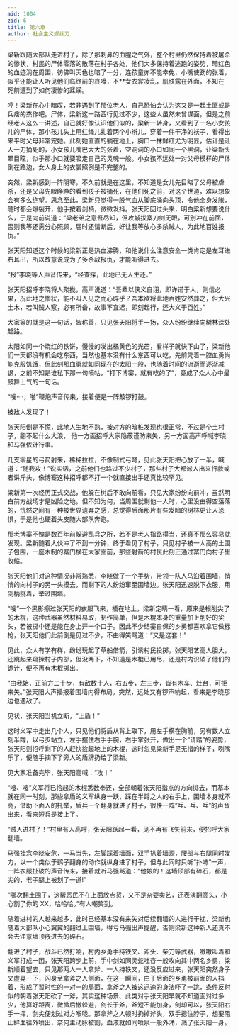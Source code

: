 ```yaml
---
aid: 1004
zid: 6
title: 第六章
author: 社会主义螺丝刀
---
```


梁新跟随大部队走进村子，除了那刺鼻的血腥之气外，整个村里仍然保持着被屠杀的惨状，村民的尸体零落的散落在村子各处，他们大多保持着逃跑的姿势，暗红色的血迹淌在周围，彷佛叫天色也暗了一分，连孩童亦不能幸免，小嘴使劲的张着，似乎还能让人听见他们临终前的哀嚎，不\*\*女衣裳凌乱，肌肤露在外面，不知在死前遭到了如何凄惨的蹂躏。

哼！梁新在心中暗叹，若非遇到了那位老人，自己恐怕会认为这又是一起土匪或是兵痞的杰作吧。尸体，梁新这一路西行见过不少，这些人虽然未曾谋面，但是之前经老人这么一讲述，自己就好像认识他们似的，梁新一转身，又看到了一名小女孩儿的尸体，那小孩儿头上用红绳儿扎着两个小辫儿，穿着一件干净的袄子，看得出来平时父母非常宠她。此刻她直直的躺在地上，胸口一抹鲜红尤为明显，估计是让人一刀捅死的，小女孩儿嘴巴大大的张着，空洞洞的小口如同一个黑洞，让梁新头晕目眩，似乎那小口就要吸走自己的灵魂一般。小女孩不远处一对父母模样的尸体倒在路边，女人身上的衣裳照例是不完整的。

突然，梁新感到一阵阴寒，不久前就是在这里，不知道是女儿先目睹了父母被虐杀，还是父母先眼睁睁的看到孩子被捅死，在他们死之前，对这个世道，难以想象会有多么绝望。思念至此，梁新只觉得一股气血从脚底涌向头顶，令他全身发胀，随时都会爆裂开，他手按着剑柄，微微发抖。张天阳回过头来，明白梁新想要说什么，于是向前说道：“梁老弟之意吾尽知，但攻城拔寨刀剑无眼，可别冲在前面，否则我等还需分心照顾，届时还请断后，好让我等放心多杀贼人，为此地百姓报仇。”

张天阳知道这个时候的梁新正是热血沸腾，和他说什么注意安全一类肯定是左耳进右耳出，所以故意说成为了多杀敌报仇，才能听得进去。

“报”李晓等人声音传来，“经查探，此地已无人生还。”

张天阳招呼李晓将人聚拢，高声说道：“吾辈以侠义自诩，即许诺于人，则信必果，况此地之惨状，能不叫人见之而心碎乎？吾本欲将此地百姓安然葬之，但大兴土木，若叫贼人察，必有所备，故事不宜迟，即刻起行，还大义于百姓。”

大家等的就是这一句话，皆称善，只见张天阳将手一扬，众人纷纷继续向树林深处赶路。

太阳如同一个烧红的铁饼，慢慢的发出橘黄色的光芒，看样子就快下山了，梁新他们一天都没有机会吃东西，当然也基本没有什么东西可以吃，先前凭着一腔血勇尚能克服饥饿，但此刻那血勇就如同现在的太阳一般，也随着时间的流逝而逐渐减退，之前不知是谁私下那一句嘀咕，“打下博寨，就有吃的了”，竟成了众人心中最鼓舞士气的一句话。

“嗖····，啪”鞭炮声音传来，接着便是一阵敲锣打鼓。

被敌人发现了！

张天阳倒是不慌，此地人生地不熟，被对方的暗桩发现也很正常，不过是个土村子，翻不起什么大浪， 他一方面招呼大家隐蔽谨防来矢，另一方面高声呼喊李晓和马强依计行事。

几支零星的弓箭射来，稀稀拉拉，不像制式弓弩，见此张天阳把心放了一半，喊道：“随我攻！”说实话，之前他们也路过不少村子，那些村子大都派人出来行款或者讲斤头，像博寨这种招呼都不打一个就直接出手还真比较罕见。

梁新第一次经历正式交战，他躲在树后不敢向前看，只见大家纷纷向前冲，虽然明白前方战场才是凶险之地，但不知为何，当周围就剩他一人时，心里没由得空落落的，恍然之间有一种被世界遗弃之感，总觉得后面那片有些发暗的树林更让人恐惧，于是他也硬着头皮随大部队奔跑。

那老博寨不愧是数百年前躲避乱兵之所，若不是老人指路得当，还真不那么容易就发现。梁新随着大伙冲了不到一分钟，终于看见了村子，只见村子被一人高的土围子包围，一座木制的寨门横在大家面前，那些射箭的村民此刻正通过寨门向村子里收缩。

张天阳他们对这种情况非常熟悉，李晓做了一个手势，带领一队人马沿着围墙，悄悄的向村子的另一头摸去，而剩下的人纷纷窜至围墙边。张天阳迅速脱下衣服，用剑柄挑着，举过围墙。

“嗖”一个黑影擦过张天阳的衣服飞来，插在地上，梁新定睛一看，原来是根削尖了的木棍，这种武器虽然材料易取，制作简单，但是木棍本身的重量加上削好的尖头，若被掷中还是能在身上开一个口子。因此不少结寨自保的乡勇都喜欢拿它做标枪，张天阳他们此前倒是见过不少，不由得笑骂道：“又是这套！”

见此，众人有学有样，纷纷玩起了草船借箭，引诱村民投掷，张天阳艺高人胆大，还跳起来窥探村子内部，但没两下，不知道是木棍已用尽，还是村内识破了他们的诡计，便不再有木棍掷出。

“由我始，正前方二十步，有敌数十人，右五步，左三步，皆有木车、灶台，可拒来矢。”张天阳大声播报着围墙内得布局。突然，远处又有锣声响起，看来是李晓那边也遇敌了。

见状，张天阳当机立断，“上盾！”

这时义军中走出几个人，只见他们将盾从背上取下，用左手横在胸前，另有数人立刻半蹲，以弓步站立，左手握住右手手腕，右手掌张开，做出一个“请踏”的姿势，张天阳则招呼剩下的人赶快捡起地上的木棍，这时忽见梁新手足无措的样子，咧嘴乐了，便随手摘下了旁人的盾牌扔给了梁新。

见大家准备完毕，张天阳高喊：“攻！”

“嗖、嗖”义军将已拾起的木棍悉数奉还，全部朝着张天阳指点的方向掷去，而基本就在同一时刻，那些拿盾的义军纵身一跃，踩在半蹲之人的右手上，围墙本身就不高，借助下面人的托举，盾兵一个翻身就进了村子，很快一阵“乓、乓、乓”的声音出来，看来短兵是接上了。

“贼人进村了！”村里有人高呼，张天阳跃起一看，见不再有飞矢前来，便招呼大家翻墙。

马强挂念李晓安危，一马当先，左脚踩着墙面，双手扒着墙顶，腰部与右腿同时发力，以一个类似于鹞子翻身的动作就纵身进了村子，但与此同时只听“扑哧”一声，一阵衣服扯破的声音传来，接着就听马强骂道：“他娘的！这墙顶部有碎石，都是尖的，老子腿上被划了一道!”

“哪次翻土围子，这帮恶民不在上面放点货，又不是杂耍卖艺，还表演翻高头，小心割了你的 XX，哈哈哈。”有人嘲笑到。

随着进村的人越来越多，此时已经基本没有来矢对后续翻墙的人进行干扰，梁新也随着大部队小心翼翼的翻过土围墙，得亏马强出声提醒，否则梁新这种新人还真不会去注意墙顶嵌进去的碎石。

翻进了村子，战斗已然打响，村内乡勇手持铁叉、斧头、柴刀等武器，嗷嗷叫着和义军打成一团，张天阳跨步上前，手中剑如同灵蛇吐杏一般攻向其中两名乡勇，梁新顺着望去，只见那两人一人拿斧、一人持铁叉，还没反应过来，张天阳突然身子又虚晃一下，闪身至拿斧之人侧面，在这一瞬间，由于后面的乡勇被前面的人挡着，形成了暂时性的一对一的局面，拿斧之人被这迅速的身法吓了一跳，条件反射似的朝着张天阳砍了一斧，其实这种场景、此类对手张天阳早就不知道面对过多少，他算好距离，微微后撤躲避，剑长于斧，斧短不能加身，剑却可以，张天阳右手一挥，剑尖便划过对方喉咙。那拿斧之人顿时扔掉斧头，双手摁住脖子，想要阻止鲜血往外喷出，奈何主动脉被割，血液就如同喷泉一般外涌，溅了张天阳一身。
